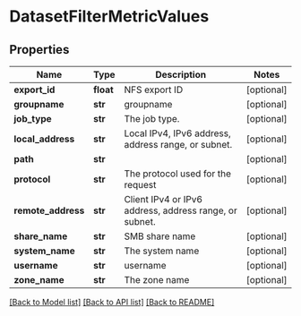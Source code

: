 # DatasetFilterMetricValues

## Properties
Name | Type | Description | Notes
------------ | ------------- | ------------- | -------------
**export_id** | **float** | NFS export ID | [optional] 
**groupname** | **str** | groupname | [optional] 
**job_type** | **str** | The job type. | [optional] 
**local_address** | **str** | Local IPv4, IPv6 address, address range, or subnet. | [optional] 
**path** | **str** |  | [optional] 
**protocol** | **str** | The protocol used for the request | [optional] 
**remote_address** | **str** | Client IPv4 or IPv6 address, address range, or subnet. | [optional] 
**share_name** | **str** | SMB share name | [optional] 
**system_name** | **str** | The system name | [optional] 
**username** | **str** | username | [optional] 
**zone_name** | **str** | The zone name | [optional] 

[[Back to Model list]](../README.md#documentation-for-models) [[Back to API list]](../README.md#documentation-for-api-endpoints) [[Back to README]](../README.md)


